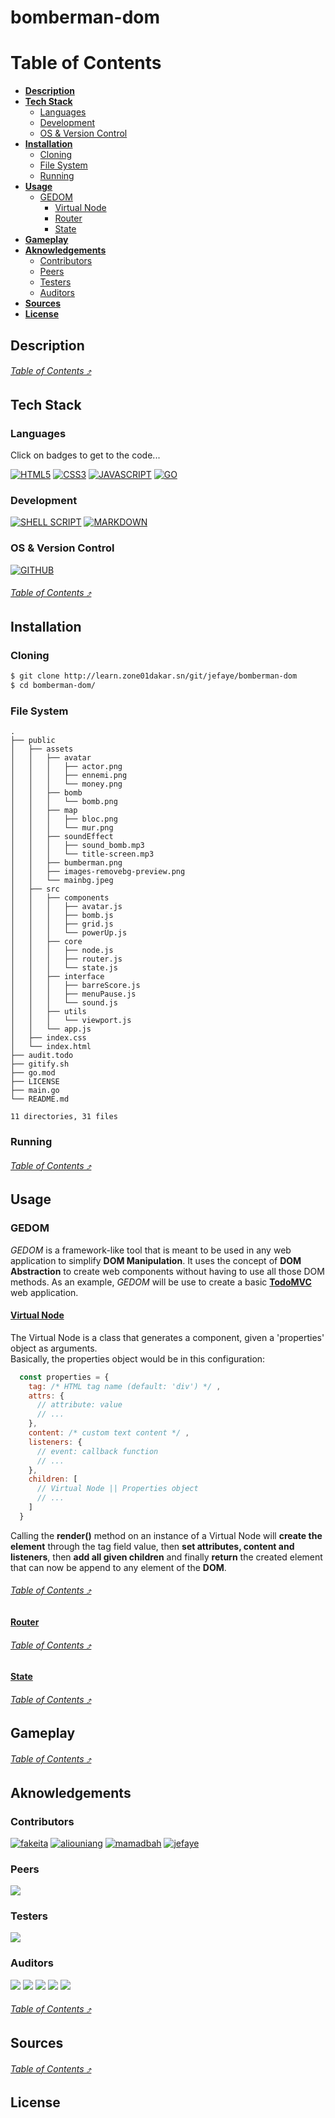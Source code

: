 # bomberman-dom

# Table of Contents

- [**Description**](#description)
- [**Tech Stack**](#tech-stack)
    - [Languages](#languages)
    - [Development](#development)
    - [OS & Version Control](#os-version-control)
- [**Installation**](#installation)
  - [Cloning](#cloning)
  - [File System](#file-system)
  - [Running](#running)
- [**Usage**](#usage)
  - [GEDOM](#gedom)
    - [Virtual Node](#virtual-node)
    - [Router](#router)
    - [State](#state)
- [**Gameplay**](#gameplay)
- [**Aknowledgements**](#aknowledgements)
  - [Contributors](#contributors)
  - [Peers](#peers)
  - [Testers](#testers)
  - [Auditors](#auditors)
- [**Sources**](#sources)
- [**License**](#license)

## Description

###### [_Table of Contents ⤴️_](#table-of-contents)

## Tech Stack

### Languages

Click on badges to get to the code...

[![HTML5](https://img.shields.io/badge/HTML5-E34F26?style=for-the-badge&logo=html5&logoColor=white)]()
[![CSS3](https://img.shields.io/badge/CSS3-1572B6?style=for-the-badge&logo=css3&logoColor=white)]()
[![JAVASCRIPT](https://img.shields.io/badge/JavaScript-323330?style=for-the-badge&logo=javascript&logoColor=F7DF1E)]()
[![GO](https://img.shields.io/badge/Go-00ADD8?style=for-the-badge&logo=go&logoColor=white)]()

### Development

[![SHELL SCRIPT](https://img.shields.io/badge/Shell_Script-121011?style=for-the-badge&logo=gnu-bash&logoColor=white)](./gitify.sh)
[![MARKDOWN](https://img.shields.io/badge/Markdown-000000?style=for-the-badge&logo=markdown&logoColor=white)](#table-of-contents)

### OS & Version Control

[![GITHUB](https://img.shields.io/badge/GitHub-100000?style=for-the-badge&logo=github&logoColor=white)](https://github.com)

###### [_Table of Contents ⤴️_](#table-of-contents)

## Installation

### Cloning

```bash
$ git clone http://learn.zone01dakar.sn/git/jefaye/bomberman-dom
$ cd bomberman-dom/
```
### File System

    .
    ├── public
    │   ├── assets
    │   │   ├── avatar
    │   │   │   ├── actor.png
    │   │   │   ├── ennemi.png
    │   │   │   └── money.png
    │   │   ├── bomb
    │   │   │   └── bomb.png
    │   │   ├── map
    │   │   │   ├── bloc.png
    │   │   │   └── mur.png
    │   │   ├── soundEffect
    │   │   │   ├── sound_bomb.mp3
    │   │   │   └── title-screen.mp3
    │   │   ├── bumberman.png
    │   │   ├── images-removebg-preview.png
    │   │   └── mainbg.jpeg
    │   ├── src
    │   │   ├── components
    │   │   │   ├── avatar.js
    │   │   │   ├── bomb.js
    │   │   │   ├── grid.js
    │   │   │   └── powerUp.js
    │   │   ├── core
    │   │   │   ├── node.js
    │   │   │   ├── router.js
    │   │   │   └── state.js
    │   │   ├── interface
    │   │   │   ├── barreScore.js
    │   │   │   ├── menuPause.js
    │   │   │   └── sound.js
    │   │   ├── utils
    │   │   │   └── viewport.js
    │   │   └── app.js
    │   ├── index.css
    │   └── index.html
    ├── audit.todo
    ├── gitify.sh
    ├── go.mod
    ├── LICENSE
    ├── main.go
    └── README.md

    11 directories, 31 files


### Running

###### [_Table of Contents ⤴️_](#table-of-contents)

## Usage

### GEDOM

_GEDOM_ is a framework-like tool that is meant to be used in any web application to simplify **DOM Manipulation**. It uses the concept of **DOM Abstraction** to create web components without having to use all those DOM methods. As an example, _GEDOM_ will be use to create a basic [**TodoMVC**](https://todomvc.com/) web application.

#### [Virtual Node](./public/src/core/node.js)

The Virtual Node is a class that generates a component, given a 'properties' object as arguments.  
Basically, the properties object would be in this configuration:

```js
  const properties = {
    tag: /* HTML tag name (default: 'div') */ ,
    attrs: {
      // attribute: value
      // ...
    },
    content: /* custom text content */ ,
    listeners: {
      // event: callback function
      // ...
    },
    children: [
      // Virtual Node || Properties object
      // ...
    ]
  }
```

Calling the **render()** method on an instance of a Virtual Node will **create the element** through the tag field value, then **set attributes, content and listeners**, then **add all given children** and finally **return** the created element that can now be append to any element of the **DOM**.

###### [_Table of Contents ⤴️_](#table-of-contents)


#### [Router](./public/src/core/router.js)

###### [_Table of Contents ⤴️_](#table-of-contents)


#### [State](./public/src/core/state.js)

###### [_Table of Contents ⤴️_](#table-of-contents)

## Gameplay

###### [_Table of Contents ⤴️_](#table-of-contents)

## Aknowledgements

### Contributors

[![fakeita](https://img.shields.io/badge/Zone01-fakeita-yellow)](http://learn.zone01dakar.sn/git/fakeita)
[![aliouniang](https://img.shields.io/badge/Zone01-aliouniang-yellow)](http://learn.zone01dakar.sn/git/aliouniang)
[![mamadbah](https://img.shields.io/badge/Zone01-mamadbah-yellow)](http://learn.zone01dakar.sn/git/mamadbah)
[![jefaye](https://img.shields.io/badge/Zone01-jefaye-yellow)](http://learn.zone01dakar.sn/git/jefaye)

### Peers

[![](https://img.shields.io/badge/Zone01-green)](http://learn.zone01dakar.sn/git/)

### Testers

[![](https://img.shields.io/badge/Zone01-green)](http://learn.zone01dakar.sn/git/)

### Auditors

[![](https://img.shields.io/badge/Zone01-green)](http://learn.zone01dakar.sn/git/)
[![](https://img.shields.io/badge/Zone01-green)](http://learn.zone01dakar.sn/git/)
[![](https://img.shields.io/badge/Zone01-green)](http://learn.zone01dakar.sn/git/)
[![](https://img.shields.io/badge/Zone01-green)](http://learn.zone01dakar.sn/git/)
[![](https://img.shields.io/badge/Zone01-green)](http://learn.zone01dakar.sn/git/)

###### [_Table of Contents ⤴️_](#table-of-contents)

## Sources

###### [_Table of Contents ⤴️_](#table-of-contents)

## License